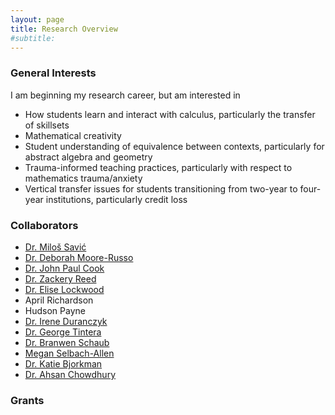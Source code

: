 ```yaml
---
layout: page
title: Research Overview
#subtitle: 
---
```


### General Interests

I am beginning my research career, but am interested in 
- How students learn and interact with calculus, particularly the transfer of skillsets
- Mathematical creativity
- Student understanding of equivalence between contexts, particularly for abstract algebra and geometry
- Trauma-informed teaching practices, particularly with respect to mathematics trauma/anxiety
- Vertical transfer issues for students transitioning from two-year to four-year institutions, particularly credit loss

### Collaborators
- [Dr. Milo&#0353; Savi&#0263;](http://www.milossavic.com/)
- [Dr. Deborah Moore-Russo](https://dmr.oucreate.com/)
- [Dr. John Paul Cook](https://www.johnpaulcook.com/)
- [Dr. Zackery Reed](https://faculty.erau.edu/Zackery.Reed)
- [Dr. Elise Lockwood](https://math.oregonstate.edu/directory/elise-lockwood)
- April Richardson
- Hudson Payne
- [Dr. Irene Duranczyk](https://www.cehd.umn.edu/people/duran026/)
- [Dr. George Tintera](https://www.tamucc.edu/files/php/views/faculty-details.php?profile=George_Tintera)
- [Dr. Branwen Schaub](https://www.wvc.edu/students/support/mesa/staff.html)
- [Megan Selbach-Allen](https://scholar.google.com/citations?user=r_La1IoAAAAJ&hl=en)
- [Dr. Katie Bjorkman](https://www.rbc.edu/why-rbc/faculty-staff/faculty/bio/katie-bjorkman/)
- [Dr. Ahsan Chowdhury](https://ahsan672.wixsite.com/ahsan-chowdhury)

### Grants


